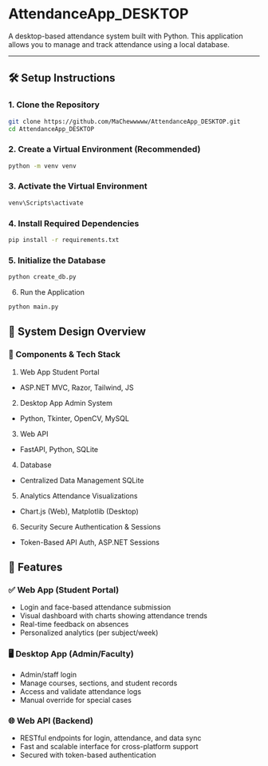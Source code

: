 # AttendanceApp_DESKTOP

A desktop-based attendance system built with Python. This application allows you to manage and track attendance using a local database.

---

## 🛠 Setup Instructions

### 1. Clone the Repository

```bash
git clone https://github.com/MaChewwwww/AttendanceApp_DESKTOP.git
cd AttendanceApp_DESKTOP
```

### 2. Create a Virtual Environment (Recommended)
```bash
python -m venv venv
```

### 3. Activate the Virtual Environment
```bash
venv\Scripts\activate
```

### 4. Install Required Dependencies
```bash
pip install -r requirements.txt
```

### 5. Initialize the Database
```bash
python create_db.py
```

6. Run the Application
```bash
python main.py
```




## 🎨 System Design Overview
### 🧩 Components & Tech Stack
1. Web App	Student Portal
- ASP.NET MVC, Razor, Tailwind, JS
2. Desktop App Admin System	
- Python, Tkinter, OpenCV, MySQL
3. Web API
-	FastAPI, Python, SQLite
4. Database	
- Centralized Data Management	SQLite
5. Analytics Attendance Visualizations	
- Chart.js (Web), Matplotlib (Desktop)
6. Security	Secure Authentication & Sessions	
- Token-Based API Auth, ASP.NET Sessions


## 📲 Features
### ✅ Web App (Student Portal)
- Login and face-based attendance submission
- Visual dashboard with charts showing attendance trends
- Real-time feedback on absences
- Personalized analytics (per subject/week)

### 🖥 Desktop App (Admin/Faculty)
- Admin/staff login
- Manage courses, sections, and student records
- Access and validate attendance logs
- Manual override for special cases

### 🌐 Web API (Backend)
- RESTful endpoints for login, attendance, and data sync
- Fast and scalable interface for cross-platform support
- Secured with token-based authentication
